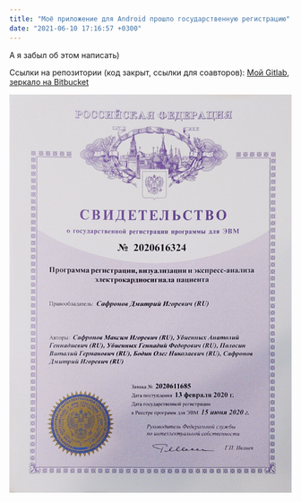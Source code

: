 ```yaml
---
title: "Моё приложение для Android прошло государственную регистрацию"
date: "2021-06-10 17:16:57 +0300"
---
```


А я забыл об этом написать)

Ссылки на репозитории (код закрыт, ссылки для соавторов): [Мой Gitlab](https://gitlab.cyberbrain.pw/custom-wearable-assistant/mobile-applications/android/cardioservice-legacy), [зеркало на Bitbucket](https://bitbucket.org/custom_wearable_assistant/cardioservice)

![Свидетельство о регистрации](/assets/2021/06/1594023031263-df4dc66d-77b1-4b3f-a1bb-5fc7bb9dfca7.jpg)
